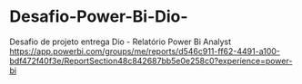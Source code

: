 # Desafio-Power-Bi-Dio-
Desafio de projeto entrega Dio - Relatório Power Bi Analyst 
https://app.powerbi.com/groups/me/reports/d546c911-ff62-4491-a100-bdf472f40f3e/ReportSection48c842687bb5e0e258c0?experience=power-bi


